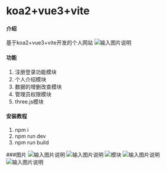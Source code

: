 # koa2+vue3+vite

#### 介绍
 基于koa2+vue3+vite开发的个人网站
![输入图片说明](https://foruda.gitee.com/images/1713930820930470595/28ab9115_10820871.png "屏幕截图")

#### 功能
1. 注册登录功能模块
2. 个人介绍模块
3. 数据的增删改查模块
4. 管理员权限模块
5. three.js模块

#### 安装教程

1.  npm i
2.  npm run dev
3.  npm run build

###图片
![输入图片说明](https://foruda.gitee.com/images/1713942890681375527/a0f4b75f_10820871.png "屏幕截图")
![输入图片说明](https://foruda.gitee.com/images/1713942949728359122/a9562b6e_10820871.png "屏幕截图")
![模块](https://foruda.gitee.com/images/1713943092715762529/229d9b9d_10820871.png "屏幕截图")
![输入图片说明](https://foruda.gitee.com/images/1713943878122904338/e4a8a7fd_10820871.png "屏幕截图")
![输入图片说明](https://foruda.gitee.com/images/1713943302599114189/09f69fc6_10820871.png "屏幕截图")